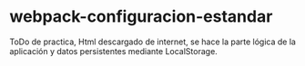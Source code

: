 # webpack-configuracion-estandar

ToDo de practica, Html descargado de internet, se hace la parte lógica de la aplicación y datos persistentes mediante LocalStorage.
